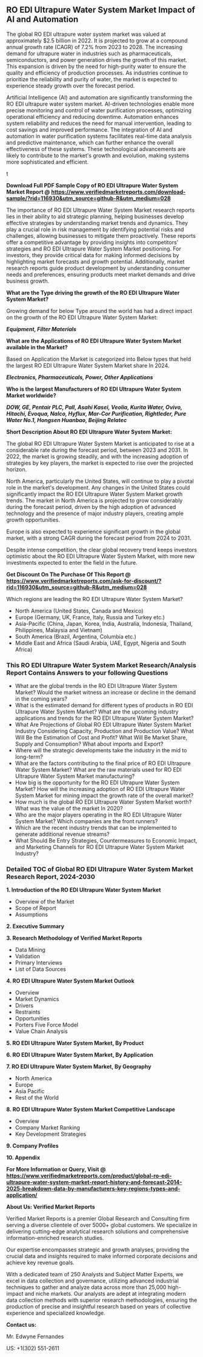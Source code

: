 <h2>RO EDI Ultrapure Water System Market Impact of AI and Automation</h2><p>The global RO EDI ultrapure water system market was valued at approximately $2.5 billion in 2022. It is projected to grow at a compound annual growth rate (CAGR) of 7.2% from 2023 to 2028. The increasing demand for ultrapure water in industries such as pharmaceuticals, semiconductors, and power generation drives the growth of this market. This expansion is driven by the need for high-purity water to ensure the quality and efficiency of production processes. As industries continue to prioritize the reliability and purity of water, the market is expected to experience steady growth over the forecast period.</p><p>Artificial Intelligence (AI) and automation are significantly transforming the RO EDI ultrapure water system market. AI-driven technologies enable more precise monitoring and control of water purification processes, optimizing operational efficiency and reducing downtime. Automation enhances system reliability and reduces the need for manual intervention, leading to cost savings and improved performance. The integration of AI and automation in water purification systems facilitates real-time data analysis and predictive maintenance, which can further enhance the overall effectiveness of these systems. These technological advancements are likely to contribute to the market's growth and evolution, making systems more sophisticated and efficient.</p>t</p><p id="" class=""><strong>Download Full PDF Sample Copy of RO EDI Ultrapure Water System Market Report @ <a href="https://www.verifiedmarketreports.com/download-sample/?rid=116930&utm_source=github-R&utm_medium=028" target="_blank">https://www.verifiedmarketreports.com/download-sample/?rid=116930&utm_source=github-R&utm_medium=028</a></strong></p><p>The importance of&nbsp;RO EDI Ultrapure Water System Market research reports lies in their ability to aid strategic planning, helping businesses develop effective strategies by understanding market trends and dynamics. They play a crucial role in risk management by identifying potential risks and challenges, allowing businesses to mitigate them proactively. These reports offer a competitive advantage by providing insights into competitors' strategies and RO EDI Ultrapure Water System Market positioning. For investors, they provide critical data for making informed decisions by highlighting market forecasts and growth potential. Additionally, market research reports guide product development by understanding consumer needs and preferences, ensuring products meet market demands and drive business growth.</p><p><strong>What are the&nbsp;Type driving the growth of the RO EDI Ultrapure Water System Market?</strong></p><p id="" class="">Growing demand for below Type around the world has had a direct impact on the growth of the RO EDI Ultrapure Water System Market:</p><em><strong>Equipment, Filter Materials</strong></em></p><strong>What are the&nbsp;Applications&nbsp;of RO EDI Ultrapure Water System Market available in the Market?</strong></p><p id="" class="">Based on Application the Market is categorized into Below types that held the largest RO EDI Ultrapure Water System Market share In 2024.</p><em><strong>Electronics, Pharmaceuticals, Power, Other Applications</strong></em></p><strong>Who is the largest Manufacturers of RO EDI Ultrapure Water System Market worldwide?</strong></p><p><em><strong>DOW, GE, Pentair PLC, Pall, Asahi Kasei, Veolia, Kurita Water, Ovivo, Hitachi, Evoqua, Nalco, Hyflux, Mar-Cor Purification, Rightleder, Pure Water No.1, Hongsen Huanbao, Beijing Relatec</strong></em></p><p id="" class=""><strong>Short Description About RO EDI Ultrapure Water System Market:</strong></p><p>The global RO EDI Ultrapure Water System Market is anticipated to rise at a considerable rate during the forecast period, between 2023 and 2031. In 2022, the market is growing steadily, and with the increasing adoption of strategies by key players, the market is expected to rise over the projected horizon.</p><p>North America, particularly the United States, will continue to play a pivotal role in the market's development. Any changes in the United States could significantly impact the RO EDI Ultrapure Water System Market growth trends. The market in North America is projected to grow considerably during the forecast period, driven by the high adoption of advanced technology and the presence of major industry players, creating ample growth opportunities.</p><p>Europe is also expected to experience significant growth in the global market, with a strong CAGR during the forecast period from 2024 to 2031.</p><p>Despite intense competition, the clear global recovery trend keeps investors optimistic about the RO EDI Ultrapure Water System Market, with more new investments expected to enter the field in the future.</p><p id="" class=""><strong>Get Discount On The Purchase Of This Report @ <a href="https://www.verifiedmarketreports.com/ask-for-discount/?rid=116930&utm_source=github-R&utm_medium=028" target="_blank">https://www.verifiedmarketreports.com/ask-for-discount/?rid=116930&utm_source=github-R&utm_medium=028</a></strong></p>Which regions are leading the RO EDI Ultrapure Water System Market?</p><ul><li>North America (United States, Canada and Mexico)</li><li>Europe (Germany, UK, France, Italy, Russia and Turkey etc.)</li><li>Asia-Pacific (China, Japan, Korea, India, Australia, Indonesia, Thailand, Philippines, Malaysia and Vietnam)</li><li>South America (Brazil, Argentina, Columbia etc.)</li><li>Middle East and Africa (Saudi Arabia, UAE, Egypt, Nigeria and South Africa)</li></ul><h3 id="" class="">This RO EDI Ultrapure Water System Market Research/Analysis Report Contains Answers to your following Questions</h3><ul><li>What are the global trends in the RO EDI Ultrapure Water System Market? Would the market witness an increase or decline in the demand in the coming years?</li><li>What is the estimated demand for different types of products in RO EDI Ultrapure Water System Market? What are the upcoming industry applications and trends for the RO EDI Ultrapure Water System Market?</li><li>What Are Projections of Global RO EDI Ultrapure Water System Market Industry Considering Capacity, Production and Production Value? What Will Be the Estimation of Cost and Profit? What Will Be Market Share, Supply and Consumption? What about imports and Export?</li><li>Where will the strategic developments take the industry in the mid to long-term?</li><li>What are the factors contributing to the final price of RO EDI Ultrapure Water System Market? What are the raw materials used for RO EDI Ultrapure Water System Market manufacturing?</li><li>How big is the opportunity for the RO EDI Ultrapure Water System Market? How will the increasing adoption of RO EDI Ultrapure Water System Market for mining impact the growth rate of the overall market?</li><li>How much is the global RO EDI Ultrapure Water System Market worth? What was the value of the market In 2020?</li><li>Who are the major players operating in the RO EDI Ultrapure Water System Market? Which companies are the front runners?</li><li>Which are the recent industry trends that can be implemented to generate additional revenue streams?</li><li>What Should Be Entry Strategies, Countermeasures to Economic Impact, and Marketing Channels for RO EDI Ultrapure Water System Market Industry?</li></ul><h3 id="" class="">Detailed TOC of Global RO EDI Ultrapure Water System Market Research Report, 2024-2030</h3><p id="" class=""><strong>1. Introduction of the RO EDI Ultrapure Water System Market</strong></p><ul><li>Overview of the Market</li><li>Scope of Report</li><li>Assumptions</li></ul><p id="" class=""><strong>2. Executive Summary</strong></p><p id="" class=""><strong>3. Research Methodology of Verified Market Reports</strong></p><ul><li>Data Mining</li><li>Validation</li><li>Primary Interviews</li><li>List of Data Sources</li></ul><p id="" class=""><strong>4. RO EDI Ultrapure Water System Market Outlook</strong></p><ul><li>Overview</li><li>Market Dynamics</li><li>Drivers</li><li>Restraints</li><li>Opportunities</li><li>Porters Five Force Model</li><li>Value Chain Analysis</li></ul><p id="" class=""><strong>5. RO EDI Ultrapure Water System Market, By Product</strong></p><p id="" class=""><strong>6. RO EDI Ultrapure Water System Market, By Application</strong></p><p id="" class=""><strong>7. RO EDI Ultrapure Water System Market, By Geography</strong></p><ul><li>North America</li><li>Europe</li><li>Asia Pacific</li><li>Rest of the World</li></ul><p id="" class=""><strong>8. RO EDI Ultrapure Water System Market Competitive Landscape</strong></p><ul><li>Overview</li><li>Company Market Ranking</li><li>Key Development Strategies</li></ul><p id="" class=""><strong>9. Company Profiles</strong></p><p id="" class=""><strong>10. Appendix</strong></p><p id="" class=""><strong>For More Information or Query, Visit @ <a href="https://www.verifiedmarketreports.com/product/global-ro-edi-ultrapure-water-system-market-report-history-and-forecast-2014-2025-breakdown-data-by-manufacturers-key-regions-types-and-application/" target="_blank">https://www.verifiedmarketreports.com/product/global-ro-edi-ultrapure-water-system-market-report-history-and-forecast-2014-2025-breakdown-data-by-manufacturers-key-regions-types-and-application/</a></strong></p><p id="" class=""><strong>About Us: Verified Market Reports</strong></p><p id="" class="">Verified Market Reports is a premier Global Research and Consulting firm serving a diverse clientele of over 5000+ global customers. We specialize in delivering cutting-edge analytical research solutions and comprehensive information-enriched research studies.</p><p id="" class="">Our expertise encompasses strategic and growth analyses, providing the crucial data and insights required to make informed corporate decisions and achieve key revenue goals.</p><p id="" class="">With a dedicated team of 250 Analysts and Subject Matter Experts, we excel in data collection and governance, utilizing advanced industrial techniques to gather and analyze data across more than 25,000 high-impact and niche markets. Our analysts are adept at integrating modern data collection methods with superior research methodologies, ensuring the production of precise and insightful research based on years of collective experience and specialized knowledge.</p><p id="" class=""><strong>Contact us:</strong></p><p id="" class="">Mr. Edwyne Fernandes</p><p id="" class="">US: +1(302) 551-2611</p>
